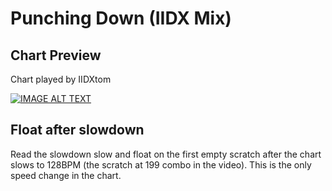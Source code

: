 # Punching Down (IIDX Mix)

## Chart Preview
Chart played by IIDXtom

[![IMAGE ALT TEXT](http://img.youtube.com/vi/P5yHGckgvhg/0.jpg)](https://youtu.be/P5yHGckgvhg?t=76 "beatmania IIDX 27 HEROIC VERSE Punching Down (IIDX Mix) SPA 正規")

## Float after slowdown

Read the slowdown slow and float on the first empty scratch after the chart slows to 128BPM (the scratch at 199 combo in the video). This is the only speed change in the chart.